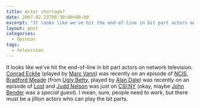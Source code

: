 ```yaml
---
title: Actor shortage?
date: 2007-02-23T08:30:00+00:00
excerpt: "It looks like we've hit the end-of-line in bit part actors on network television. Conrad Ecklie (played by Marc Vann)"
layout: post
categories:
  - Opinion
tags:
  - television
---
```

It looks like we&#8217;ve hit the end-of-line in bit part actors on network television. [Conrad Ecklie](http://en.wikipedia.org/wiki/Conrad_Ecklie) (played by [Marc Vann](http://www.imdb.com/name/nm0889198/)) was recently on an episode of [NCIS](http://www.cbs.com/primetime/ncis/), [Bradford Meade](http://en.wikipedia.org/wiki/Bradford_Meade_(Ugly_Betty)) (from [Ugly Betty](http://www.bettysuarez.com), played by [Alan Dale](http://www.imdb.com/name/nm0197638/)) was recently on an episode of [Lost](http://abc.go.com/primetime/lost/index) and [Judd Nelson](http://www.imdb.com/name/nm0000555/) was just on [CSI:NY](http://www.cbs.com/primetime/csi_ny/) (okay, maybe [John Bender](http://en.wikipedia.org/wiki/John_Bender_(character)) was a _special guest_). I mean, sure, people need to work, but there must be a jillion actors who can play the bit parts.
